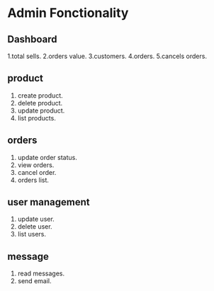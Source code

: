 # Admin Fonctionality 
## Dashboard
1.total sells.
2.orders value.
3.customers.
4.orders.
5.cancels orders.

## product 
1. create product.
2. delete product. 
3. update product.
4. list products.


## orders
1. update order status.
2. view orders.
3. cancel order.
4. orders list.

## user management 
1. update user.
2. delete user.
3. list users.

## message 
1. read messages.
2. send email.







